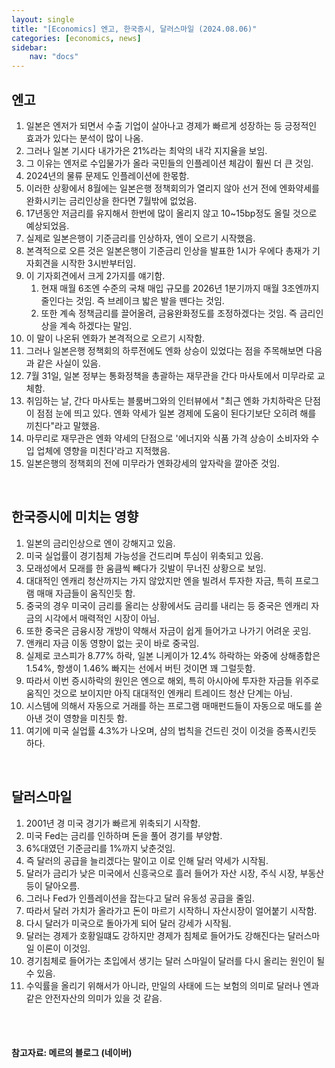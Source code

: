 ```yaml
---
layout: single
title: "[Economics] 엔고, 한국증시, 달러스마일 (2024.08.06)"
categories: [economics, news]
sidebar:
    nav: "docs"
---
```


## 엔고
1. 일본은 엔저가 되면서 수출 기업이 살아나고 경제가 빠르게 성장하는 등 긍정적인 효과가 있다는 분석이 많이 나옴.
1. 그러나 일본 기시다 내가가은 21%라는 최악의 내각 지지율을 보임.
1. 그 이유는 엔저로 수입물가가 올라 국민들의 인플레이션 체감이 훨씬 더 큰 것임.
1. 2024년의 물류 문제도 인플레이션에 한몫함.
1. 이러한 상황에서 8월에는 일본은행 정책회의가 열리지 않아 선거 전에 엔화약세를 완화시키는 금리인상을 한다면 7월밖에 없었음.
1. 17년동안 저금리를 유지해서 한번에 많이 올리지 않고 10~15bp정도 올릴 것으로 예상되었음.
1. 실제로 일본은행이 기준금리를 인상하자, 엔이 오르기 시작했음.
1. 본격적으로 오른 것은 일본은행이 기준금리 인상을 발표한 1시가 우에다 총재가 기자회견을 시작한 3시반부터임.
1. 이 기자회견에서 크게 2가지를 얘기함.
    1. 현재 매월 6조엔 수준의 국채 매입 규모를 2026년 1분기까지 매월 3조엔까지 줄인다는 것임. 즉 브레이크 밟은 발을 뗀다는 것임.
    1. 또한 계속 정책금리를 끌어올려, 금융완화정도를 조정하겠다는 것임. 즉 금리인상을 계속 하겠다는 말임.
1. 이 말이 나온뒤 엔화가 본격적으로 오르기 시작함.
1. 그러나 일본은행 정책회의 하루전에도 엔화 상승이 있었다는 점을 주목해보면 다음과 같은 사실이 있음.
1. 7월 31일, 일본 정부는 통화정책을 총괄하는 재무관을 간다 마사토에서 미무라로 교체함.
1. 취임하는 날, 간다 마사토는 블룸버그와의 인터뷰에서 "최근 엔화 가치하락은 단점이 점점 눈에 띄고 있다. 엔화 약세가 일본 경제에 도움이 된다기보단 오히려 해를 끼친다"라고 말했음.
1. 마무리로 재무관은 엔화 약세의 단점으로 '에너지와 식품 가격 상승이 소비자와 수입 업체에 영향을 미친다'라고 지적했음.
1. 일본은행의 정책회의 전에 미무라가 엔화강세의 앞자락을 깔아준 것임.

<br/>

## 한국증시에 미치는 영향
1. 일본의 금리인상으로 엔이 강해지고 있음.
1. 미국 실업률이 경기침체 가능성을 건드리며 투심이 위축되고 있음.
1. 모래성에서 모래를 한 움큼씩 빼다가 깃발이 무너진 상황으로 보임.
1. 대대적인 엔캐리 청산까지는 가지 않았지만 엔을 빌려서 투자한 자금, 특히 프로그램 매매 자금들이 움직인듯 함.
1. 중국의 경우 미국이 금리를 올리는 상황에서도 금리를 내리는 등 중국은 엔캐리 자금의 시각에서 매력적인 시장이 아님.
1. 또한 중국은 금융시장 개방이 약해서 자금이 쉽게 들어가고 나가기 어려운 곳임.
1. 앤캐리 자금 이동 영향이 없는 곳이 바로 중국임.
1. 실제로 코스피가 8.77% 하락, 일본 니케이가 12.4% 하락하는 와중에 상해종합은 1.54%, 항생이 1.46% 빠지는 선에서 버틴 것이면 꽤 그럴듯함.
1. 따라서 이번 증시하락의 원인은 엔으로 해외, 특히 아시아에 투자한 자금들 위주로 움직인 것으로 보이지만 아직 대대적인 엔캐리 트레이드 청산 단계는 아님.
1. 시스템에 의해서 자동으로 거래를 하는 프로그램 매매펀드들이 자동으로 매도를 쏟아낸 것이 영향을 미친듯 함.
1. 여기에 미국 실업률 4.3%가 나오며, 샴의 법칙을 건드린 것이 이것을 증폭시킨듯 하다.

<br/>

## 달러스마일
1. 2001년 경 미국 경기가 빠르게 위축되기 시작함.
1. 미국 Fed는 금리를 인하하며 돈을 풀어 경기를 부양함.
1. 6%대였던 기준금리를 1%까지 낮춘것임.
1. 즉 달러의 공급을 늘리겠다는 말이고 이로 인해 달러 약세가 시작됨.
1. 달러가 금리가 낮은 미국에서 신흥국으로 흘러 들어가 자산 시장, 주식 시장, 부동산 등이 달아오름.
1. 그러나 Fed가 인플레이션을 잡는다고 달러 유동성 공급을 줄임.
1. 따라서 달러 가치가 올라가고 돈이 마르기 시작하니 자산시장이 얼어붙기 시작함.
1. 다시 달러가 미국으로 돌아가게 되어 달러 강세가 시작됨.
1. 달러는 경제가 호황일떄도 강하지만 경제가 침체로 들어가도 강해진다는 달러스마일 이론이 이것임.
1. 경기침체로 들어가는 초입에서 생기는 달러 스마일이 달러를 다시 올리는 원인이 될 수 있음.
1. 수익률을 올리기 위해서가 아니라, 만일의 사태에 드는 보험의 의미로 달러나 엔과 같은 안전자산의 의미가 있을 것 같음.

<br/>
<br/>

#### 참고자료: 메르의 블로그 (네이버) 
